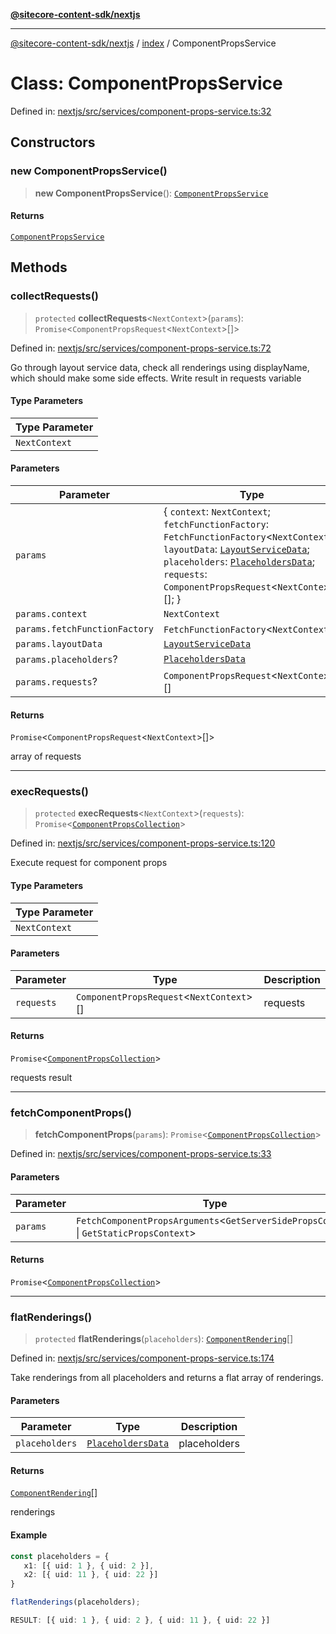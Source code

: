 [**@sitecore-content-sdk/nextjs**](../../README.md)

***

[@sitecore-content-sdk/nextjs](../../README.md) / [index](../README.md) / ComponentPropsService

# Class: ComponentPropsService

Defined in: [nextjs/src/services/component-props-service.ts:32](https://github.com/Sitecore/content-sdk/blob/8b95896c4f9d2f6a2c452ee63406a9f69e9ab407/packages/nextjs/src/services/component-props-service.ts#L32)

## Constructors

### new ComponentPropsService()

> **new ComponentPropsService**(): [`ComponentPropsService`](ComponentPropsService.md)

#### Returns

[`ComponentPropsService`](ComponentPropsService.md)

## Methods

### collectRequests()

> `protected` **collectRequests**\<`NextContext`\>(`params`): `Promise`\<`ComponentPropsRequest`\<`NextContext`\>[]\>

Defined in: [nextjs/src/services/component-props-service.ts:72](https://github.com/Sitecore/content-sdk/blob/8b95896c4f9d2f6a2c452ee63406a9f69e9ab407/packages/nextjs/src/services/component-props-service.ts#L72)

Go through layout service data, check all renderings using displayName, which should make some side effects.
Write result in requests variable

#### Type Parameters

| Type Parameter |
| ------ |
| `NextContext` |

#### Parameters

| Parameter | Type | Description |
| ------ | ------ | ------ |
| `params` | \{ `context`: `NextContext`; `fetchFunctionFactory`: `FetchFunctionFactory`\<`NextContext`\>; `layoutData`: [`LayoutServiceData`](../interfaces/LayoutServiceData.md); `placeholders`: [`PlaceholdersData`](../type-aliases/PlaceholdersData.md); `requests`: `ComponentPropsRequest`\<`NextContext`\>[]; \} | params |
| `params.context` | `NextContext` |  |
| `params.fetchFunctionFactory` | `FetchFunctionFactory`\<`NextContext`\> |  |
| `params.layoutData` | [`LayoutServiceData`](../interfaces/LayoutServiceData.md) |  |
| `params.placeholders`? | [`PlaceholdersData`](../type-aliases/PlaceholdersData.md) |  |
| `params.requests`? | `ComponentPropsRequest`\<`NextContext`\>[] |  |

#### Returns

`Promise`\<`ComponentPropsRequest`\<`NextContext`\>[]\>

array of requests

***

### execRequests()

> `protected` **execRequests**\<`NextContext`\>(`requests`): `Promise`\<[`ComponentPropsCollection`](../type-aliases/ComponentPropsCollection.md)\>

Defined in: [nextjs/src/services/component-props-service.ts:120](https://github.com/Sitecore/content-sdk/blob/8b95896c4f9d2f6a2c452ee63406a9f69e9ab407/packages/nextjs/src/services/component-props-service.ts#L120)

Execute request for component props

#### Type Parameters

| Type Parameter |
| ------ |
| `NextContext` |

#### Parameters

| Parameter | Type | Description |
| ------ | ------ | ------ |
| `requests` | `ComponentPropsRequest`\<`NextContext`\>[] | requests |

#### Returns

`Promise`\<[`ComponentPropsCollection`](../type-aliases/ComponentPropsCollection.md)\>

requests result

***

### fetchComponentProps()

> **fetchComponentProps**(`params`): `Promise`\<[`ComponentPropsCollection`](../type-aliases/ComponentPropsCollection.md)\>

Defined in: [nextjs/src/services/component-props-service.ts:33](https://github.com/Sitecore/content-sdk/blob/8b95896c4f9d2f6a2c452ee63406a9f69e9ab407/packages/nextjs/src/services/component-props-service.ts#L33)

#### Parameters

| Parameter | Type |
| ------ | ------ |
| `params` | `FetchComponentPropsArguments`\<`GetServerSidePropsContext` \| `GetStaticPropsContext`\> |

#### Returns

`Promise`\<[`ComponentPropsCollection`](../type-aliases/ComponentPropsCollection.md)\>

***

### flatRenderings()

> `protected` **flatRenderings**(`placeholders`): [`ComponentRendering`](../interfaces/ComponentRendering.md)[]

Defined in: [nextjs/src/services/component-props-service.ts:174](https://github.com/Sitecore/content-sdk/blob/8b95896c4f9d2f6a2c452ee63406a9f69e9ab407/packages/nextjs/src/services/component-props-service.ts#L174)

Take renderings from all placeholders and returns a flat array of renderings.

#### Parameters

| Parameter | Type | Description |
| ------ | ------ | ------ |
| `placeholders` | [`PlaceholdersData`](../type-aliases/PlaceholdersData.md) | placeholders |

#### Returns

[`ComponentRendering`](../interfaces/ComponentRendering.md)[]

renderings

#### Example

```ts
const placeholders = {
   x1: [{ uid: 1 }, { uid: 2 }],
   x2: [{ uid: 11 }, { uid: 22 }]
}

flatRenderings(placeholders);

RESULT: [{ uid: 1 }, { uid: 2 }, { uid: 11 }, { uid: 22 }]
```
